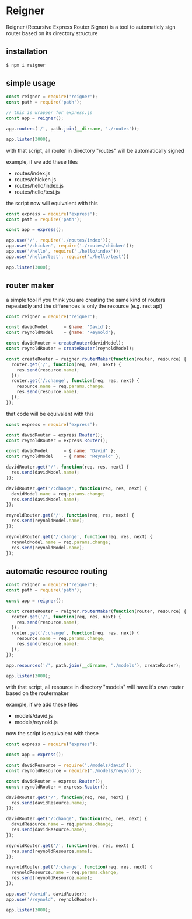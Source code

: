 # Reigner

Reigner (Recursive Express Router Signer) is a tool to automaticly sign router based on its directory structure

## installation

```sh
$ npm i reigner
```

## simple usage

```js
const reigner = require('reigner');
const path = require('path');

// this is wrapper for express.js
const app = reigner();

app.routers('/', path.join(__dirname, './routes'));

app.listen(3000);
```

with that script, all router in directory "routes" will be automatically signed

example, if we add these files
- routes/index.js
- routes/chicken.js
- routes/hello/index.js
- routes/hello/test.js

the script now will equivalent with this
```js
const express = require('express');
const path = require('path');

const app = express();

app.use('/', require('./routes/index'));
app.use('/chicken', require('./routes/chicken'));
app.use('/hello', require('./hello/index'));
app.use('/hello/test', require('./hello/test'))

app.listen(3000);
```

## router maker

a simple tool if you think you are creating the same kind of routers repeatedly and the differences is only the resource (e.g. rest api)

```js
const reigner = require('reigner');

const davidModel      = {name: 'David'};
const reynoldModel    = {name: 'Reynold'};

const davidRouter = createRouter(davidModel);
const reynoldRouter = createRouter(reynoldModel);

const createRouter = reigner.routerMaker(function(router, resource) {
  router.get('/', function(req, res, next) {
    res.send(resource.name);
  });
  router.get('/:change', function(req, res, next) {
    resource.name = req.params.change;
    res.send(resource.name);
  });
});
```
that code will be equivalent with this

```js
const express = require('express');

const davidRouter = express.Router();
const reynoldRouter = express.Router();

const davidModel      = { name: 'David' };
const reynoldModel    = { name: 'Reynold' };

davidRouter.get('/', function(req, res, next) {
  res.send(davidModel.name);
});

davidRouter.get('/:change', function(req, res, next) {
  davidModel.name = req.params.change;
  res.send(davidModel.name);
});

reynoldRouter.get('/', function(req, res, next) {
  res.send(reynoldModel.name);
});

reynoldRouter.get('/:change', function(req, res, next) {
  reynoldModel.name = req.params.change;
  res.send(reynoldModel.name);
});
```

## automatic resource routing

```js
const reigner = require('reigner');
const path = require('path');

const app = reigner();

const createRouter = reigner.routerMaker(function(router, resource) {
  router.get('/', function(req, res, next) {
    res.send(resource.name);
  });
  router.get('/:change', function(req, res, next) {
    resource.name = req.params.change;
    res.send(resource.name);
  });
});

app.resources('/', path.join(__dirname, './models'), createRouter);

app.listen(3000);
```
with that script, all resource in directory "models" will have it's own router based on the routermaker

example, if we add these files
- models/david.js
- models/reynold.js

now the script is equivalent with these
```js
const express = require('express');

const app = express();

const davidResource = require('./models/david');
const reynoldResource = require('./models/reynold');

const davidRouter = express.Router();
const reynoldRouter = express.Router();

davidRouter.get('/', function(req, res, next) {
  res.send(davidResource.name);
});

davidRouter.get('/:change', function(req, res, next) {
  davidResource.name = req.params.change;
  res.send(davidResource.name);
});

reynoldRouter.get('/', function(req, res, next) {
  res.send(reynoldResource.name);
});

reynoldRouter.get('/:change', function(req, res, next) {
  reynoldResource.name = req.params.change;
  res.send(reynoldResource.name);
});

app.use('/david', davidRouter);
app.use('/reynold', reynoldRouter);

app.listen(3000);
```